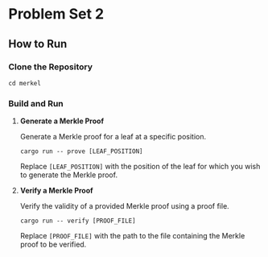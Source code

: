 # Problem Set 2

## How to Run

### Clone the Repository

```shell
cd merkel
```

### Build and Run

1. **Generate a Merkle Proof**

   Generate a Merkle proof for a leaf at a specific position.

   ```shell
   cargo run -- prove [LEAF_POSITION]
   ```
   Replace `[LEAF_POSITION]` with the position of the leaf for which you wish to generate the Merkle proof.

2. **Verify a Merkle Proof**

   Verify the validity of a provided Merkle proof using a proof file.

   ```shell
   cargo run -- verify [PROOF_FILE]
   ```
   Replace `[PROOF_FILE]` with the path to the file containing the Merkle proof to be verified.
